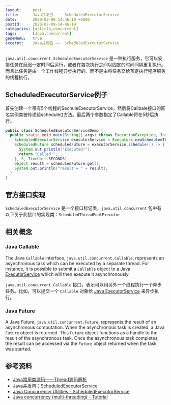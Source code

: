 ```yaml
---
layout:     post
title:      Java并发包 ——  ScheduledExecutorService
date:       2020-02-09 14:46:19 +0800
postId:     2020-02-09-14-46-19
categories: [article,concurrent]
tags:       [Java,concurrent]
geneMenu:   true
excerpt:    Java并发包 ——  ScheduledExecutorService
---
```


`java.util.concurrent.ScheduledExecutorService` 是一种执行服务，它可以安排任务在延迟一定时间后运行，或者在每次执行之间以固定的时间间隔重复执行。而且此任务是由一个工作线程异步执行的，而不是由将任务交给预定执行程序服务的线程执行。

## ScheduledExecutorService例子

首先创建一个带有5个线程的SechuleExecutorService。然后将Callbale接口的匿名实例类被传递给schedule()方法。最后两个参数指定了Callable将在5秒后执行。


```java
public class ScheduledExecutorServiceDemo {
  public static void main(String[] args) throws ExecutionException, InterruptedException {
    ScheduledExecutorService executorService = Executors.newScheduledThreadPool(5);
    ScheduledFuture scheduledFuture = executorService.schedule(() -> {
      System.out.println("Executed!");
      return "Called!";
    }, 5, TimeUnit.SECONDS);
    Object result = scheduledFuture.get();
    System.out.println("result = " + result);
  }
}
```



## 官方接口实现

`ScheduledExecutorService` 是一个接口标记类，`java.util.concurrent` 包中有以下关于此接口的实现类：`ScheduledThreadPoolExecutor`



## 相关概念

### Java Callable

The Java `Callable` interface, `java.util.concurrent.Callable`, represents an asynchronous task which can be executed by a separate thread. For instance, it is possible to submit a `Callable` object to a [Java ExecutorService](http://tutorials.jenkov.com/java-util-concurrent/executorservice.html) which will then execute it asynchronously.

`java.util.concurrent.Callable` 接口，表示可以用另外一个线程执行一个异步任务。比如，可以提交一个 `Callable` 对象给 [Java ExecutorService](http://tutorials.jenkov.com/java-util-concurrent/executorservice.html) 来异步执行。

### Java Future

A Java *Future*, `java.util.concurrent.Future`, represents the result of an asynchronous computation. When the asynchronous task is created, a Java `Future` object is returned. This `Future` object functions as a handle to the result of the asynchronous task. Once the asynchronous task completes, the result can be accessed via the `Future` object returned when the task was started.


## 参考资料

* [Java常用类源码——Thread源码解析](https://wangchangchung.github.io/2016/12/05/Java常用类源码——Thread源码解析/)
* [Java并发包：ScheduledExecutorService](https://blog.csdn.net/zxc123e/article/details/51911652)
* [Java Concurrency Utilities - ScheduledExecutorService](http://tutorials.jenkov.com/java-util-concurrent/scheduledexecutorservice.html)
* [Java concurrency (multi-threading) - Tutorial](https://www.vogella.com/tutorials/JavaConcurrency/article.html)
